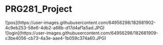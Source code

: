 # PRG281_Project
<div align="centre">
![pos](https://user-images.githubusercontent.com/64956298/182681902-4c9eb253-58e6-4db2-a68b-d17d4af1a5ad.JPG)
</div>
<div align="centre">
![login](https://user-images.githubusercontent.com/64956298/182681909-c3be4056-cb73-4a3e-aae4-1b059c374a60.JPG)
</div>
